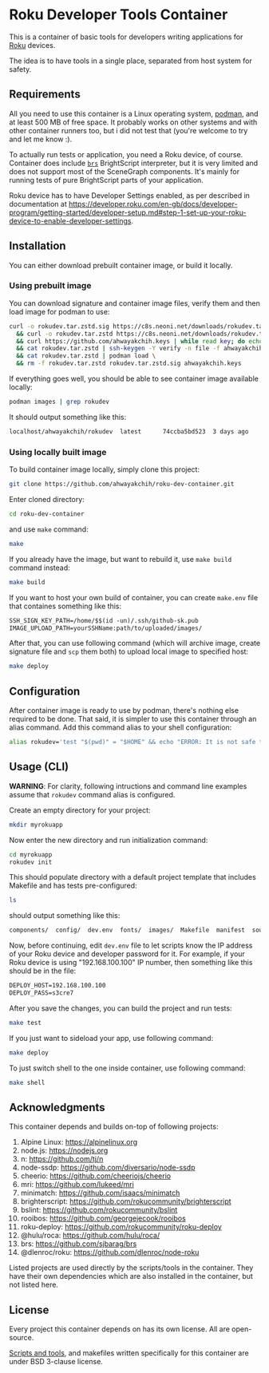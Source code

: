 # Roku Developer Tools Container

This is a container of basic tools for developers writing applications for [Roku](https://www.roku.com/) devices.

The idea is to have tools in a single place, separated from host system for safety.


## Requirements

All you need to use this container is a Linux operating system, [podman](https://podman.io/), and at least 500 MB of free space.
It probably works on other systems and with other container runners too, but i did not test that (you're welcome to try and let me know :).

To actually run tests or application, you need a Roku device, of course.
Container does include [`brs`](https://github.com/sjbarag/brs) BrightScript interpreter, but it is very limited and does not support most of the SceneGraph components. It's mainly for running tests of pure BrightScript parts of your application.

Roku device has to have Developer Settings enabled, as per described in documentation at https://developer.roku.com/en-gb/docs/developer-program/getting-started/developer-setup.md#step-1-set-up-your-roku-device-to-enable-developer-settings.


## Installation

You can either download prebuilt container image, or build it locally.


### Using prebuilt image

You can download signature and container image files, verify them and then load image for podman to use:

```sh
curl -o rokudev.tar.zstd.sig https://c8s.neoni.net/downloads/rokudev.tar.zstd.sig \
  && curl -o rokudev.tar.zstd https://c8s.neoni.net/downloads/rokudev.tar.zstd \
  && curl https://github.com/ahwayakchih.keys | while read key; do echo "ahwayakchih ${key}" >> ahwayakchih.keys; done \
  && cat rokudev.tar.zstd | ssh-keygen -Y verify -n file -f ahwayakchih.keys -I ahwayakchih -s rokudev.tar.zstd.sig \
  && cat rokudev.tar.zstd | podman load \
  && rm -f rokudev.tar.zstd rokudev.tar.zstd.sig ahwayakchih.keys
```

If everything goes well, you should be able to see container image available locally:

```sh
podman images | grep rokudev
```

It should output something like this:

```txt
localhost/ahwayakchih/rokudev  latest      74ccba5bd523  3 days ago    426 MB
```


### Using locally built image

To build container image locally, simply clone this project:

```sh
git clone https://github.com/ahwayakchih/roku-dev-container.git
```

Enter cloned directory:

```sh
cd roku-dev-container
```

and use `make` command:

```sh
make
```

If you already have the image, but want to rebuild it, use `make build` command instead:

```sh
make build
```

If you want to host your own build of container, you can create `make.env` file that containes something like this:

```txt
SSH_SIGN_KEY_PATH=/home/$$(id -un)/.ssh/github-sk.pub
IMAGE_UPLOAD_PATH=yourSSHName:path/to/uploaded/images/
```

After that, you can use following command (which will archive image, create signature file and `scp` them both) to upload local image to specified host:

```sh
make deploy
```


## Configuration

After container image is ready to use by podman, there's nothing else required to be done.
That said, it is simpler to use this container through an alias command. Add this command alias to your shell configuration:

```sh
alias rokudev='test "$(pwd)" = "$HOME" && echo "ERROR: It is not safe to use HOME directory for a project" >&2 || podman run --rm -it -v $(pwd):/app -e PROJECT_NAME=$(basename $(pwd)) ahwayakchih/rokudev'
```


## Usage (CLI)

**WARNING**: For clarity, following intructions and command line examples assume that `rokudev` command alias is configured.

Create an empty directory for your project:

```sh
mkdir myrokuapp
```

Now enter the new directory and run initialization command:

```sh
cd myrokuapp
rokudev init
```

This should populate directory with a default project template that includes Makefile and has tests pre-configured:

```sh
ls
```

should output something like this:

```txt
components/  config/  dev.env  fonts/  images/  Makefile  manifest  source/  tests/
```

Now, before continuing, edit `dev.env` file to let scripts know the IP address of your Roku device and developer password for it.
For example, if your Roku device is using "192.168.100.100" IP number, then something like this should be in the file:

```txt
DEPLOY_HOST=192.168.100.100
DEPLOY_PASS=s3cre7
```

After you save the changes, you can build the project and run tests:

```sh
make test
```

If you just want to sideload your app, use following command:

```sh
make deploy
```

To just switch shell to the one inside container, use following command:

```sh
make shell
```


## Acknowledgments

This container depends and builds on-top of following projects:

 1. Alpine Linux: https://alpinelinux.org
 2. node.js: https://nodejs.org
 3. n: https://github.com/tj/n
 4. node-ssdp: https://github.com/diversario/node-ssdp
 5. cheerio: https://github.com/cheeriojs/cheerio
 6. mri: https://github.com/lukeed/mri
 7. minimatch: https://github.com/isaacs/minimatch
 8. brighterscript: https://github.com/rokucommunity/brighterscript
 9. bslint: https://github.com/rokucommunity/bslint
10. rooibos: https://github.com/georgejecook/rooibos
11. roku-deploy: https://github.com/rokucommunity/roku-deploy
12. @hulu/roca: https://github.com/hulu/roca/
13. brs: https://github.com/sjbarag/brs
14. @dlenroc/roku: https://github.com/dlenroc/node-roku

Listed projects are used directly by the scripts/tools in the container.
They have their own dependencies which are also installed in the container, but not listed here.


## License

Every project this container depends on has its own license. All are open-source.

[Scripts and tools](./container/bin), and makefiles written specifically for this container are under BSD 3-clause license.